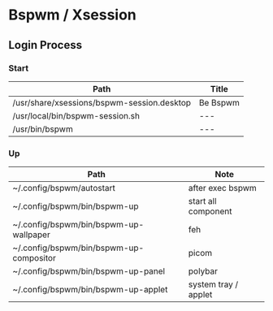 

# Bspwm / Xsession


## Login Process

### Start

| Path | Title |
| --- | --- |
| /usr/share/xsessions/bspwm-session.desktop | Be Bspwm |
| /usr/local/bin/bspwm-session.sh | --- |
| /usr/bin/bspwm | --- |

### Up

| Path | Note |
| --- | --- |
| ~/.config/bspwm/autostart | after exec bspwm  |
| ~/.config/bspwm/bin/bspwm-up | start all component |
| ~/.config/bspwm/bin/bspwm-up-wallpaper | feh |
| ~/.config/bspwm/bin/bspwm-up-compositor | picom |
| ~/.config/bspwm/bin/bspwm-up-panel | polybar |
| ~/.config/bspwm/bin/bspwm-up-applet | system tray / applet |
